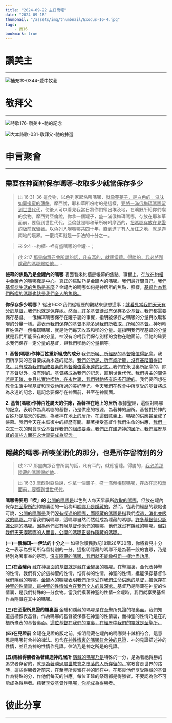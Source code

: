 ```yaml
---
title: "2024-09-22 主日簡報"
date: "2024-09-18"
thumbnail: "/assets/img/thumbnail/Exodus-16-4.jpg"
tags:
    - 出16
bookmark: true
---
```


# 讚美主
___

![補充本-0344-愛中牧養](/assets/img/hymns/hymn-supplement-344.jpg "補充本-0344-愛中牧養")

# 敬拜父
___

![詩歌176-讚美主-祂的記念](/assets/img/hymns/hymn-176.jpg "詩歌176-讚美主-祂的記念")

![大本詩歌-031-敬拜父-祂的揀選](/assets/img/hymns/hymn-31.jpg "大本詩歌-031-敬拜父-祂的揀選")

# 申言聚會
___

## 需要在神面前保存嗎哪–收取多少就當保存多少

> 出 16:31-36 這食物，以色列家起名叫嗎哪，就<u>像芫荽子，是白色的，滋味</u><u>如同攙蜜的</u><u>薄餅</u>。摩西說，耶和華所吩咐的是這樣，<u>要將一滿俄梅珥嗎哪留到世世代代</u>，使後人可以看見我當日將你們領出埃及地，在曠野所給你們喫的食物。摩西對亞倫說，你拿一個罐子，盛一滿俄梅珥嗎哪，存放在耶和華面前，要留到世世代代。亞倫就照耶和華所吩咐摩西的，<u>把嗎哪存放在見證的版前保留著</u>。以色列人喫嗎哪共四十年，直到進了有人居住之地，就是迦南地的境界。一俄梅珥就是一伊法的十分之一。

> 來 9:4 ⋯約櫃⋯裡有盛嗎哪的金罐⋯；

> 啟 2:17 <u>那</u><u>靈向眾召</u><u>會所說的話，凡有耳的，就應當聽。得勝的，我必將那隱藏的嗎哪賜給他，</u>…

**帳幕的焦點乃是金罐內的嗎哪** 表面看來約櫃是帳幕的焦點。事實上，<u>存放在約櫃中金罐內的嗎哪纔是中心</u>。真正的焦點乃是金罐內的嗎哪。<u>我們最好問自己。我們基督徒生活的焦點是甚麼</u>？金罐內的嗎哪如何是神居所的焦點，照樣，<u>基督作為我們所喫的嗎哪也該是我們全人的焦點。</u>

**你保存多少嗎哪？** 從出16:32我們從經歷的觀點來思想這事；<u>就看見當我們天天有分於基督，我們也就是保存祂</u>。<u>然而，許多基督徒沒有保存多少基督。</u>我們都需要保存基督。一俄梅珥嗎哪保存在罐子裏的事實，指明被保存之嗎哪的分量與收取和喫的分量一樣。這表示<u>我們保存的基督不能多過我們所收取、所喫的基督。</u>神吩咐百姓保存一俄梅珥嗎哪，就是他們每天收取和喫的分量。這指明我們喫基督的分量就是我們所能保存的分量。神沒有吩咐我們保存別樣的食物在祂面前。但祂的確要求我們保存一定分量的基督，與我們喫祂的分量相等。

**1. 基督(嗎哪)作神百姓重新組成的成分** 我<u>們所喫、所經歷的基督纔值得記念</u>。我們所享受的基督要成為永遠的記念，<u>我們的所是、所有或所能，沒有甚麼值得記念。只有成為我們組成要素的基督纔值得永遠的記念。</u>我們在永世裏所記念的，除了基督以外，沒有別的。基督將成為我們的記念，直到世世代代。<u>我們與主的關係若是正確，並且扎實地喫祂，在永世裏，我們對祂將有許多可說的</u>。我們要回想在教會生活中喫基督和享受祂所過的美好時光。今天我們在教會中所享受的基督將成為永遠的記念，這記念要保存在神面前，甚至在神裏面。

**2. 基督(嗎哪)作神百姓屬天的供應，為著神在地上的居所** 根據聖經，這個對嗎哪的記念，表明作為真嗎哪的基督，乃是供應的根源，為著神的居所。基督對於神的百姓乃是屬天的供應，為著神在地上的居所。在這個意義上，嗎哪的供應甚至成了帳幕。我們今天在主恢復中的經歷有關。藉著接受基督作我們生命的供應，<u>我們一次又一次的聚會享受基督作我們的組成要素，我們正在建造神的居所。我們經歷基督的這些方面在永世裏要成為記念</u><u>。</u>

## 隱藏的嗎哪-所喫並消化的那分，也是所存留特別的分

> 啟 2:17 那靈向眾召會所說的話，凡有耳的，就應當聽。得勝的，<u>我必將那隱藏的嗎哪賜給他</u>…

> 出 16:33 摩西對亞倫說，你拿一個罐子，<u>盛</u><u>一滿俄梅珥嗎哪</u><u>，存放在耶和華面前，要留到世世代代</u>。

**嗎哪需要用「喫」的** <u>公開的嗎哪是</u>以色列人每天早晨所<u>收取的嗎哪</u>，但放在罐內保存<u>在至聖所的</u>約櫃裏面的一俄梅珥<u>嗎哪乃是隱藏的</u>。然而，從我們經歷的觀點也可說，<u>公開的嗎哪是</u>我們<u>沒有喫過的嗎哪，而隱藏的嗎哪是指</u>我們<u>喫過，消化並吸收的嗎哪。</u>每當我們喫嗎哪，這嗎哪自然而然就成為隱藏的嗎哪。<u>許多基督徒只認識公開的嗎哪</u>。因為他們<u>沒有喫基督作他們的嗎哪</u>，他們就沒有隱藏的嗎哪。<u>但對我們天天喫嗎哪的人而言，公開的嗎哪正變作隱藏的嗎哪。</u>

**(一)一俄梅珥–一伊法的十分之一** 如果你讀民數記18章26至30節，你將看見十分之一表示為祭司所存留特別的一分。這指明隱藏的嗎哪不是為著一般的會眾，乃是特別為著事奉的祭司。<u>沒有隱藏的嗎哪，我們就不能像祭司一樣地盡功用</u>。

**(二)在金罐內** <u>藏在神裏面的基督就是藏在金罐裏的嗎哪</u>。在聖經裏，金代表神聖的性情。我們有分於這神聖的性情。惟有神的性情，神聖的性情，纔能保存基督作我們隱藏的嗎哪。<u>金罐內的嗎哪表明我們所享受作我們生命供應的基督，被保存在神聖的性情裏，這神聖的性情如今在我們全人的最深處。</u>基督乃是隱藏在神聖的性情裏，是我們特殊的一分食物。當我們摸著神聖的性情─金罐時，我們就享受基督作為隱藏在其中的嗎哪。

**(三)在至聖所見證的櫃裏面** 金罐和隱藏的嗎哪是在至聖所見證的櫃裏面。我們知道這櫃豫表基督。作為嗎哪的基督被保存在神聖的性情裏，而神聖的性情乃是在約櫃所豫表的基督裏面。<u>這位基督在我們的靈裏，在經歷中我們的靈就是至聖所。</u>

**(四)在見證前** 金罐在見證的版之前，指明隱藏在罐內的嗎哪與十誡相符合。這意思是嗎哪符合神的律法。包含<u>在神性情裏的嗎哪符合神的見證</u>，神的見證描述神的性情，並且為神的性情作見證。律法乃是神之所是的見證。

**(五)賜給得勝者為著建造神的居所** <u>隱藏的嗎哪乃是</u>特殊的一分，是為著祂得勝的追求者存留的，就是<u>為著勝過屬世教會之墮落的人所存留的。</u>當教會走世界的路時，這些得勝者近前來，在至聖所裏留在神的同在中，在那裏他們享受隱藏的基督作為特殊的分，作他們每天的供應。每位正確的祭司都是得勝者。不要認為你不可能成為得勝者。<u>藉著享受基督作嗎哪，你能成為得勝者。</u>

# 彼此分享
___